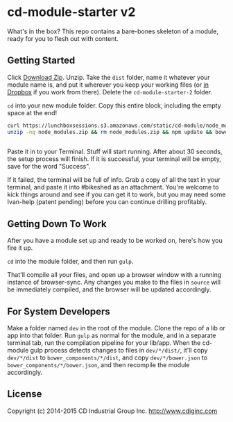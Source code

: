 # cd-module-starter v2

What's in the box? This repo contains a bare-bones skeleton of a module, ready for you to flesh out with content.

## Getting Started
Click [Download Zip](https://github.com/cdig/cd-module-starter/archive/v2.zip). Unzip. Take the `dist` folder, name it whatever your module name is, and put it wherever you keep your working files (or [in Dropbox](https://github.com/cdig/cd-module/blob/v2/README.md#project-folders) if you work from there). Delete the `cd-module-starter-2` folder.

`cd` into your new module folder. Copy this entire block, including the empty space at the end!

```bash
curl https://lunchboxsessions.s3.amazonaws.com/static/cd-module/node_modules.zip > node_modules.zip
unzip -nq node_modules.zip && rm node_modules.zip && npm update && bower update && clear && echo "Success"
     
```

Paste it in to your Terminal. Stuff will start running. After about 30 seconds, the setup process will finish. If it is successful, your terminal will be empty, save for the word "Success".

If it failed, the terminal will be full of info. Grab a copy of all the text in your terminal, and paste it into #bikeshed as an attachment. You're welcome to kick things around and see if you can get it to work, but you may need some Ivan-help (patent pending) before you can continue drilling profitably.

## Getting Down To Work
After you have a module set up and ready to be worked on, here's how you fire it up.

`cd` into the module folder, and then run `gulp`.

That'll compile all your files, and open up a browser window with a running instance of browser-sync. Any changes you make to the files in `source` will be immediately compiled, and the browser will be updated accordingly.


## For System Developers
Make a folder named `dev` in the root of the module. Clone the repo of a lib or app into that folder. Run `gulp` as normal for the module, and in a separate terminal tab, run the compilation pipeline for your lib/app. When the cd-module gulp process detects changes to files in `dev/*/dist/`, it'll copy `dev/*/dist` to `bower_components/*/dist`, and copy `dev/*/bower.json` to `bower_components/*/bower.json`, and then recompile the module accordingly.

## License
Copyright (c) 2014-2015 CD Industrial Group Inc. http://www.cdiginc.com

